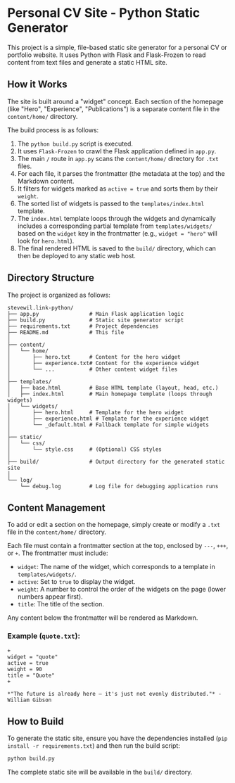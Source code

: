 # Personal CV Site - Python Static Generator

This project is a simple, file-based static site generator for a personal CV or portfolio website. It uses Python with Flask and Flask-Frozen to read content from text files and generate a static HTML site.

## How it Works

The site is built around a "widget" concept. Each section of the homepage (like "Hero", "Experience", "Publications") is a separate content file in the `content/home/` directory.

The build process is as follows:

1.  The `python build.py` script is executed.
2.  It uses `Flask-Frozen` to crawl the Flask application defined in `app.py`.
3.  The main `/` route in `app.py` scans the `content/home/` directory for `.txt` files.
4.  For each file, it parses the frontmatter (the metadata at the top) and the Markdown content.
5.  It filters for widgets marked as `active = true` and sorts them by their `weight`.
6.  The sorted list of widgets is passed to the `templates/index.html` template.
7.  The `index.html` template loops through the widgets and dynamically includes a corresponding partial template from `templates/widgets/` based on the `widget` key in the frontmatter (e.g., `widget = "hero"` will look for `hero.html`).
8.  The final rendered HTML is saved to the `build/` directory, which can then be deployed to any static web host.

## Directory Structure

The project is organized as follows:

```
stevewil.link-python/
├── app.py                # Main Flask application logic
├── build.py              # Static site generator script
├── requirements.txt      # Project dependencies
├── README.md             # This file
│
├── content/
│   └── home/
│       ├── hero.txt      # Content for the hero widget
│       ├── experience.txt# Content for the experience widget
│       └── ...           # Other content widget files
│
├── templates/
│   ├── base.html         # Base HTML template (layout, head, etc.)
│   ├── index.html        # Main homepage template (loops through widgets)
│   └── widgets/
│       ├── hero.html     # Template for the hero widget
│       ├── experience.html # Template for the experience widget
│       └── _default.html # Fallback template for simple widgets
│
├── static/
│   └── css/
│       └── style.css     # (Optional) CSS styles
│
├── build/                # Output directory for the generated static site
│
└── log/
    └── debug.log         # Log file for debugging application runs
```

## Content Management

To add or edit a section on the homepage, simply create or modify a `.txt` file in the `content/home/` directory.

Each file must contain a frontmatter section at the top, enclosed by `---`, `+++`, or `+`. The frontmatter must include:

- `widget`: The name of the widget, which corresponds to a template in `templates/widgets/`.
- `active`: Set to `true` to display the widget.
- `weight`: A number to control the order of the widgets on the page (lower numbers appear first).
- `title`: The title of the section.

Any content below the frontmatter will be rendered as Markdown.

### Example (`quote.txt`):

```text
+
widget = "quote"
active = true
weight = 90
title = "Quote"
+

*"The future is already here – it's just not evenly distributed."* - William Gibson
```

## How to Build

To generate the static site, ensure you have the dependencies installed (`pip install -r requirements.txt`) and then run the build script:

```bash
python build.py
```

The complete static site will be available in the `build/` directory.